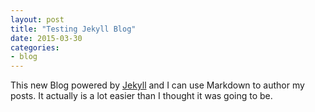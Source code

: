 ```yaml
---
layout: post
title: "Testing Jekyll Blog"
date: 2015-03-30
categories:
- blog
---
```


This new Blog powered by [Jekyll](http://jekyllrb.com) and I can use Markdown to author my posts.
It actually is a lot easier than I thought it was going to be.
